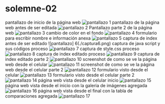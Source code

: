# solemne-02
pantallazo de inicio de la página web
![pantallazo 1](./captura1.png)
pantallazo de la página web antes de ser editada 
![pantallazo 2](./captura2.png)
Pantallazo parte 2 de la página web
![pantallazo 3](./captura3.png)
cambio de color en el fondo
![pantallazo 4](./captura4.png)
formulario para escribir nombre e información anexa
![pantallazo 5](./captura5.png)
captura de index antes de ser editado
![pantallazo] 6(./captura6.png)
captura de java script y sus códigos proceso
![pantallazo 7](./captura7.png)
captura de style.css proceso
![pantallazo 8](./captura8.png)
captura de index editado proceso
![pantallazo 9](./captura9.png)
captura de index editado parte 2
![pantallazo 10](./captura10.png)
screenshot de como se ve la página web desde el celular
![pantallazo 11](./captura11.png)
screenshot de como se ve la página web desde el celular parte 2
![pantallazo 12](./captura12.png)
formulario visto desde el celular
![pantallazo 13](./captura13.png)
formulario visto desde el celular parte 2
![pantallazo 14](./captura14.png)
página web vista desde el celular inicio
![pantallazo 15](./captura15.png)
página web vista desde el inicio con la galeria de imágenes agregada
![pantallazo 16](./captura16.png)
página web vista desde el final con la tabla de comparaciones agregada
![pantallazo 17](./captura17.png)
